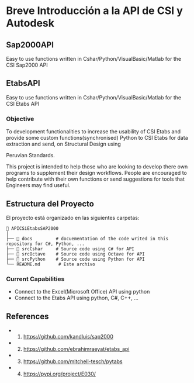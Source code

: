# Breve Introducción a la API de CSI y Autodesk

## Sap2000API
Easy to use functions written in Cshar/Python/VisualBasic/Matlab for the CSI Sap2000 API

## EtabsAPI
Easy to use functions written in Cshar/Python/VisualBasic/Matlab for the CSI Etabs API


### Objective

To development functionalities to increase the usability of CSI Etabs and provide some custom functions(synchronised) Python to CSI Etabs for data extraction and send, on Structural Design using 

Peruvian Standards.

This project is intended to help those who are looking to develop there own programs to
supplement their design workflows. People are encouraged to help contribute with their own
functions or send suggestions for tools that Engineers may find useful. 


## Estructura del Proyecto

El proyecto está organizado en las siguientes carpetas:

```plaintext
📁 APICSiEtabsSAP2000
│
├── 📁 docs         # docuementation of the code writed in this repository for C#, Python, ...
├── 📁 srcCshar     # Source code using C# for API
├── 📁 srcOctave    # Source code using Octave for API
├── 📁 srcPython    # Source code using Python for API
└── README.md       # Este archivo
```

### Current Capabilities

- Connect to the Excel(Microsoft Office) API using python
- Connect to the Etabs API using python, C#, C++, ...




## References
- 1. https://github.com/kandluis/sap2000
- 2. https://github.com/ebrahimraeyat/etabs_api
- 3. https://github.com/mitchell-tesch/pytabs
- 4. https://pypi.org/project/E030/

